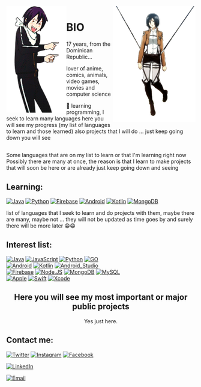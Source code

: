 <img align='right' src='https://raw.githubusercontent.com/AbreuHD/AbreuHD/master/gifs/mikasa.gif' width='220"'>  
<img align='left' src='https://raw.githubusercontent.com/AbreuHD/AbreuHD/master/gifs/noragami.gif' width='160"'>  

# BIO
17 years, from the Dominican Republic...
  
  lover of anime, comics, animals, video games, movies and computer science

🧮 learning programming, I seek to learn many languages here you will see my progress (my list of languages to learn and those learned) also projects that I will do ... just keep going down you will see
<h2 align="center"></h2>


Some languages that are on my list to learn or that I'm learning right now                                                                                                
Possibly there are many at once, the reason is that I learn to make projects that will soon be here or are already just keep going down and seeing

## Learning:

[![Java](https://img.shields.io/badge/Java-007396?style=for-the-badge&logo=java&logoColor=white&labelColor=101010)]()
[![Python](https://img.shields.io/badge/python-v3.7-blue?style=for-the-badge&logo=python&logoColor=white&labelColor=101010)]()
[![Firebase](https://img.shields.io/badge/Firebase-FFCA28?style=for-the-badge&logo=firebase&logoColor=white&labelColor=101010)]()
[![Android](https://img.shields.io/badge/Android-3DDC84?style=for-the-badge&logo=android&logoColor=white&labelColor=101010)]()
[![Kotlin](https://img.shields.io/badge/Kotlin-0095D5?style=for-the-badge&logo=kotlin&logoColor=white&labelColor=101010)]()
[![MongoDB](https://img.shields.io/badge/MongoDB-47A248?style=for-the-badge&logo=mongodb&logoColor=white&labelColor=101010)]()

list of languages that I seek to learn and do projects with them,  maybe there are many, maybe not ... they will not be updated as time goes by and surely there will be more later 😁😁

## Interest list:

[![Java](https://img.shields.io/badge/Java-007396?style=for-the-badge&logo=java&logoColor=white&labelColor=101010)]()
[![JavaScript](https://img.shields.io/badge/JavaScript-F7DF1E?style=for-the-badge&logo=javascript&logoColor=white&labelColor=101010)]()
[![Python](https://img.shields.io/badge/python-v3.7-blue?style=for-the-badge&logo=python&logoColor=white&labelColor=101010)]()
[![GO](https://img.shields.io/badge/Go-v1.12-blue?style=for-the-badge&logo=go&logoColor=white&labelColor=101010)]()
</br>
[![Android](https://img.shields.io/badge/Android-3DDC84?style=for-the-badge&logo=android&logoColor=white&labelColor=101010)]()
[![Kotlin](https://img.shields.io/badge/Kotlin-0095D5?style=for-the-badge&logo=kotlin&logoColor=white&labelColor=101010)]()
[![Android_Studio](https://img.shields.io/badge/Android_Studio-3DDC84?style=for-the-badge&logo=android-studio&logoColor=white&labelColor=101010)]()
</br>
[![Firebase](https://img.shields.io/badge/Firebase-FFCA28?style=for-the-badge&logo=firebase&logoColor=white&labelColor=101010)]()
[![Node.JS](https://img.shields.io/badge/Node.JS-339933?style=for-the-badge&logo=node.js&logoColor=white&labelColor=101010)]()
[![MongoDB](https://img.shields.io/badge/MongoDB-47A248?style=for-the-badge&logo=mongodb&logoColor=white&labelColor=101010)]()
[![MySQL](https://img.shields.io/badge/MySQL-4479A1?style=for-the-badge&logo=mysql&logoColor=white&labelColor=101010)]()
</br>
[![Apple](https://img.shields.io/badge/iOS-999999?style=for-the-badge&logo=apple&logoColor=white&labelColor=101010)]()
[![Swift](https://img.shields.io/badge/Swift-FA7343?style=for-the-badge&logo=swift&logoColor=white&labelColor=101010)]()
[![Xcode](https://img.shields.io/badge/Xcode-1575F9?style=for-the-badge&logo=xcode&logoColor=white&labelColor=101010)]()
</br>
<h2 align="center">Here you will see my most important or major public projects</h2>
<p align="center">Yes just here.</p>

## Contact me:


[![Twitter](https://img.shields.io/badge/Twitter-@abreuhdm-1DA1F2?style=for-the-badge&logo=twitter&logoColor=white&labelColor=101010)](https://twitter.com/AbreuHDm)
[![Instagram](https://img.shields.io/badge/Instagram-@abreuhd-E4405F?style=for-the-badge&logo=instagram&logoColor=white&labelColor=101010)](https://instagram.com/abreuhd)
[![Facebook](https://img.shields.io/badge/Facebook-@jefferson272003-1877F2?style=for-the-badge&logo=facebook&logoColor=white&labelColor=101010)](https://facebook.com/Jefferson272003)

[![LinkedIn](https://img.shields.io/badge/LinkedIn-Jefferson_Abreu-0077B5?style=for-the-badge&logo=linkedin&logoColor=white&labelColor=101010)](https://www.linkedin.com/in/jefferson-abreu-martinez/)

[![Email](https://img.shields.io/badge/abreumartinezjefferson@gmail.com-my_personal_email_-D14836?style=for-the-badge&logo=gmail&logoColor=white&labelColor=101010)](mailto:abreumartinezjefferson@gmail.com)
